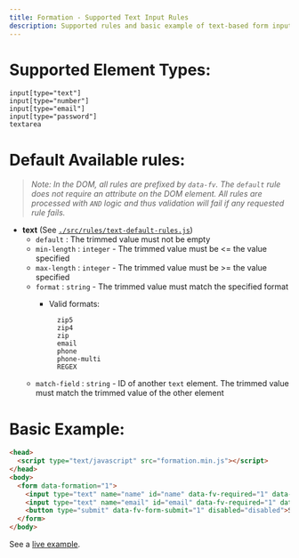 ```yaml
---
title: Formation - Supported Text Input Rules
description: Supported rules and basic example of text-based form inputs
---
```


# Supported Element Types:

    input[type="text"]
    input[type="number"]
    input[type="email"]
    input[type="password"]
    textarea

# Default Available rules:

>_Note: In the DOM, all rules are prefixed by `data-fv`. The `default` rule does not require an attribute
>on the DOM element. All rules are processed with `AND` logic and thus validation will fail if any 
>requested rule fails._

- **text** (See [`./src/rules/text-default-rules.js`](https://github.com/ozzyogkush/formation/blob/master/src/rules/text-default-rules.js))
  - `default` : The trimmed value must not be empty
  - `min-length` : `integer` - The trimmed value must be <= the value specified
  - `max-length` : `integer` - The trimmed value must be >= the value specified
  - `format` : `string` - The trimmed value must match the specified format
    - Valid formats:

            zip5
            zip4
            zip
            email
            phone
            phone-multi
            REGEX

  - `match-field` : `string` - ID of another `text` element. The trimmed value must match the trimmed value of the other element

# Basic Example:

```html
<head>
  <script type="text/javascript" src="formation.min.js"></script>
</head>
<body>
  <form data-formation="1">
    <input type="text" name="name" id="name" data-fv-required="1" data-fv-min-length="5" data-fv-max-length="15" />
    <input type="text" name="email" id="email" data-fv-required="1" data-fv-format="email" />
    <button type="submit" data-fv-form-submit="1" disabled="disabled">Submit</button>
  </form>
</body>
```

See a [live example](../examples/text-inputs). 
